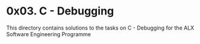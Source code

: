 # 0x03. C - Debugging
This directory contains solutions to the tasks on C - Debugging for the ALX Software Engineering Programme
